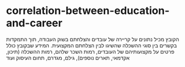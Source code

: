 # correlation-between-education-and-career
הקובץ מכיל נתונים על קריירה של עובדים והצלחתם בשוק העבודה, תוך התמקדות בקשרים בין סוגי ההשכלה שהשיגו לבין הצלחתם המקצועית. המידע שבקובץ כולל פרטים על מקצועותיהם של העובדים, רמות השכר שלהם, רמות ההשכלה (תיכון, אקדמאי, תארים נוספים), גילם, מגדרם, תחום העיסוק ועוד
